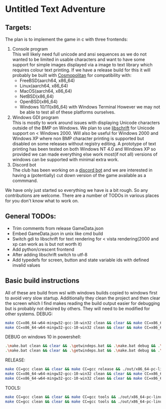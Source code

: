 # Untitled Text Adventure

## Targets:
The plan is to implement the game in c with three frontends:
1. Console program  
   This will likely need full unicode and ansi sequences as we do not wanted to be limited in usable characters and want to have some support for simple images displayed via a image to text library which requires colour text printing.
   If we have a release build for this it will probably be built with [Cosmopolitan](https://github.com/jart/cosmopolitan) for compatibility with:
   * FreeBSD(aarch64, x86_64)
   * Linux(aarch64, x86_64)
   * MacOS(aarch64, x86_64)
   * NetBSD(x86_64)
   * OpenBSD(x86_64)
   * Windows 10/11(x86_64) with Windows Terminal
   However we may not be able to test all of these platforms ourselves.
2. Windows GDI program  
   This is mostly to work around issues with displaying Unicode characters outside of the BMP on Windows.
   We plan to use [libschrift](https://github.com/tomolt/libschrift) for Unicode support on < Windows 2000. Will also be useful for Windows 2000 and Windows XP where non BMP character printing is supported but disabled on some releases without registry editing.
   A prototype of text printing has been tested on both Windows NT 4.0 and Windows XP so provided we can made everything else work most(if not all) versions of windows can be supported with minimal extra work.
3. Discord bot  
   The club has been working on a [discord bot](https://github.com/UTAS-Programming-Club/DiscordBot) and we are interested in having a (potentially) cut down version of the game available as a commmand.

We have only just started so everything we have is a bit rough. So any contributions are welcome. There are a number of TODOs in various places for you don't know what to work on.

## General TODOs:
* Trim comments from release GameData.json
* Embed GameData.json in unix like cmd build
* Switch gdi to libschrift for text rendering for < vista rendering(2000 and xp can work as is but not worth it)
* Add python/crescent frontend
* After adding libschrift switch to utf-8
* Add typedefs for screen, button and state variable ids with defined invalid values


## Basic build instructions
All of these are build from wsl with windows builds copied to windows first to avoid very slow startup. Additionally they clean the project and then clear the screen which I find makes reading the build output easier for debugging but is probably not desired by others. They will need to be modified for other systems.
DEBUG:
```sh
make CC=x86_64-w64-mingw32-gcc-10-win32 clean && clear && make CC=x86_64-w64-mingw32-gcc-10-win32 debug && cp out/x86_64-w64-mingw32/bin/*game.exe /mnt/c/Projects/PCGAME/Windows/ && /mnt/c/Projects/PCGame/Windows/cmdgame.exe
make CC=x86_64-w64-mingw32-gcc-10-win32 clean && clear && make CC=x86_64-w64-mingw32-gcc-10-win32 debug && cp out/x86_64-w64-mingw32/bin/*game.exe /mnt/c/Projects/PCGAME/Windows/ && /mnt/c/Projects/PCGame/Windows/gdigame.exe
```

DEBUG on windows 10 in powershell:
```sh
.\make.bat clean && clear && .\getwindeps.bat && .\make.bat debug && .\third_party\cosmos\bin\apelink.exe -l .\third_party\cosmos\bin\ape-x86_64.elf -o .\out\x86_64-pc-linux-cosmo\bin\cmdgame.com .\out\x86_64-pc-linux-cosmo\bin\cmdgame
.\make.bat clean && clear && .\getwindeps.bat && .\make.bat debug && .\third_party\cosmos\bin\apelink.exe -l .\third_party\cosmos\bin\ape-x86_64.elf -o .\out\x86_64-pc-linux-cosmo\bin\gdigame.com .\out\x86_64-pc-linux-cosmo\bin\gdigame
```

RELEASE:
```sh
make CC=gcc clean && clear && make CC=gcc release && ./out/x86_64-pc-linux-gnu/bin/cmdgame
make CC=x86_64-w64-mingw32-gcc-10-win32 clean && clear && make CC=x86_64-w64-mingw32-gcc-10-win32 WINDRES=x86_64-w64-mingw32-windres release && cp out/x86_64-w64-mingw32/bin/*game.exe /mnt/c/Projects/PCGAME/Windows/ && /mnt/c/Projects/PCGame/Windows/cmdgame.exe
make CC=x86_64-w64-mingw32-gcc-10-win32 clean && clear && make CC=x86_64-w64-mingw32-gcc-10-win32 WINDRES=x86_64-w64-mingw32-windres release && cp out/x86_64-w64-mingw32/bin/*game.exe /mnt/c/Projects/PCGAME/Windows/ && /mnt/c/Projects/PCGame/Windows/gdigame.exe
```

TOOLS:
```sh
make CC=gcc clean && clear && make CC=gcc tools && ./out/x86_64-pc-linux-gnu/bin/preptext "Some text"
make CC=gcc clean && clear && make CC=gcc tools && ./out/x86_64-pc-linux-gnu/bin/printgamedata GameData.json
```
